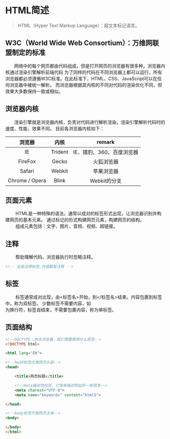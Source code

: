 # HTML简述

> HTML（Hyper Text Markup Language）：超文本标记语言。  

## W3C（World Wide Web Consortium）：万维网联盟制定的标准

&ensp;&ensp;&ensp;&ensp;网络中的每个网页都由代码组成，但是打开网页的浏览器有很多种，浏览器内核通过渲染引擎解析前端代码
为了同样的代码在不同浏览器上都可以运行，所有浏览器都必须遵循W3C标准。在此标准下，HTML、CSS、JavaScript可以在任何浏览器中被统一解析。
而浏览器根据其内核的不同对代码的渲染优化不同，但效果大多数保持一致或相似。

## 浏览器内核

&ensp;&ensp;&ensp;&ensp;渲染引擎就是浏览器内核，负责对代码进行解析渲染。渲染引擎解析代码时的速度、性能、效果不同。
目前各浏览器内核如下：  

|      浏览器       |   内核    |     remark      |
|:--------------:|:-------:|:---------------:|
|       IE       | Trident | IE、猎豹、360、百度浏览器 |
|    FireFox     |  Gecko  |      火狐浏览器      |
|     Safari     | Webkit  |      苹果浏览器      |
| Chrome / Opera |  Blink  |    Webkit的分支    |

## 页面元素
&ensp;&ensp;&ensp;&ensp;
HTML是一种特殊的语法，通常以成对的标签形式出现，让浏览器识别并构建网页的基本元素。
通过标记的形式构建网页元素，构建网页的结构。  
&ensp;&ensp;&ensp;&ensp;
组成元素包括：文字、图片、音频、视频、超链接。

## 注释
&ensp;&ensp;&ensp;&ensp;
帮助理解代码，浏览器执行时忽略注释。
```html
<!-- 这是注释标签,内容都是注释 -->
```

## 标签
&ensp;&ensp;&ensp;&ensp;
标签通常成对出现，由<标签名>开始，到</标签名>结束。内容包裹到标签中。称为双标签。
少数标签不需要内容，如<br/>为换行符，标签自结束，不需要包裹内容，称为单标签。

## 页面结构

```html
<!--DOCTYPE：告诉浏览器，我们需要使用什么规范-->
<!DOCTYPE html>

<html lang="EN">

<!--head标签代表网页头部-->
<head>

    <title>网页标题</title>

    <!--meta描述性标签，它用来描述网站的一些信息-->
    <meta charest="UTF-8">
    <meta name="keywords" content="html5">

</head>

<!--body标签代表网页主体-->
<body>

</body>
</html>
```